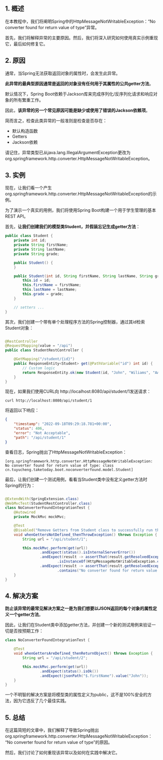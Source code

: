 ## 1. 概述

在本教程中，我们将阐明Spring中的HttpMessageNotWritableException：“No converter found for return value of type”异常。

首先，我们将解释异常的主要原因。然后，我们将深入研究如何使用真实示例重现它，最后如何修复它。

## 2. 原因

通常，当Spring无法获取返回对象的属性时，会发生此异常。

**此异常的最典型原因通常是返回的对象没有任何用于其属性的公共getter方法**。

默认情况下，Spring Boot依赖于Jackson库来完成序列化/反序列化请求和响应对象的所有繁重工作。

因此，**该异常的另一个常见原因可能是缺少或使用了错误的Jackson依赖项**。

简而言之，检查此类异常的一般准则是检查是否存在：

+ 默认构造函数
+ Getters
+ Jackson依赖

请记住，异常类型已从java.lang.IllegalArgumentException更改为org.springframework.http.converter.HttpMessageNotWritableException。

## 3. 实例

现在，让我们看一个产生org.springframework.http.converter.HttpMessageNotWritableException的示例。

为了演示一个真实的用例，我们将使用Spring Boot构建一个用于学生管理的基本REST API。

首先，**让我们创建我们的模型类Student，并假装忘记生成getter方法**：

```java
public class Student {
    private int id;
    private String firstName;
    private String lastName;
    private String grade;

    public Student() {
    }

    public Student(int id, String firstName, String lastName, String grade) {
        this.id = id;
        this.firstName = firstName;
        this.lastName = lastName;
        this.grade = grade;
    }

    // setters ...
}
```

其次，我们创建一个带有单个处理程序方法的Spring控制器，通过其id检索Student对象：

```java

@RestController
@RequestMapping(value = "/api")
public class StudentRestController {

    @GetMapping("/student/{id}")
    public ResponseEntity<Student> get(@PathVariable("id") int id) {
        // Custom logic
        return ResponseEntity.ok(new Student(id, "John", "Wiliams", "AA"));
    }
}
```

现在，如果我们使用CURL向 http://localhost:8080/api/student/1发送请求：

```shell
curl http://localhost:8080/api/student/1
```

将返回以下响应：

```json
{
    "timestamp": "2022-09-18T09:29:18.781+00:00",
    "status": 406,
    "error": "Not Acceptable",
    "path": "/api/student/1"
}
```

查看日志，Spring抛出了HttpMessageNotWritableException：

```text
[org.springframework.http.converter.HttpMessageNotWritableException: No converter found for return value of type: class cn.tuyucheng.taketoday.boot.noconverterfound.model.Student]
```

最后，让我们创建一个测试用例，看看当Student类中没有定义getter方法时Spring的行为：

```java

@ExtendWith(SpringExtension.class)
@WebMvcTest(StudentRestController.class)
class NoConverterFoundIntegrationTest {
    @Autowired
    private MockMvc mockMvc;

    @Test
    @Disabled("Remove Getters from Student class to successfully run this test case")
    void whenGettersNotDefined_thenThrowException() throws Exception {
        String url = "/api/student/1";

        this.mockMvc.perform(get(url))
                .andExpect(status().isInternalServerError())
                .andExpect(result -> assertThat(result.getResolvedException())
                        .isInstanceOf(HttpMessageNotWritableException.class))
                .andExpect(result -> assertThat(result.getResolvedException().getMessage())
                        .contains("No converter found for return value of type"));
    }
}
```

## 4. 解决方案

**防止该异常的最常见解决方案之一是为我们想要以JSON返回的每个对象的属性定义一个getter方法**。

因此，让我们在Student类中添加getter方法，并创建一个新的测试用例来验证一切是否按预期工作：

```java
class NoConverterFoundIntegrationTest {

    @Test
    void whenGettersAreDefined_thenReturnObject() throws Exception {
        String url = "/api/student/2";

        this.mockMvc.perform(get(url))
                .andExpect(status().isOk())
                .andExpect(jsonPath("$.firstName").value("John"));
    }
}
```

一个不明智的解决方案是将模型类的属性定义为public，这不是100%安全的方法，因为它违反了几个最佳实践。

## 5. 总结

在这篇简短的文章中，我们解释了导致Spring抛出org.springframework.http.converter.HttpMessageNotWritableException：
“No converter found for return value of type”的原因。

然后，我们讨论了如何重现该异常以及如何在实践中解决它。